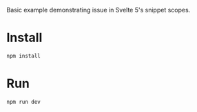 Basic example demonstrating issue in Svelte 5's snippet scopes.

# Install

```bash
npm install
```

# Run

```bash
npm run dev
```
